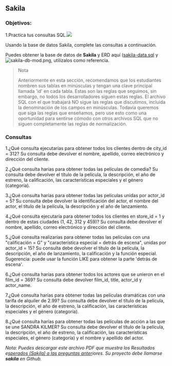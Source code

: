 ## Sakila

### Objetivos:

1.Practica tus consultas SQL.![](Aspose.Words.bdedc558-c50f-475c-99ac-6c0ab3f4e3c6.001.png)

Usando la base de datos Sakila, complete las consultas a continuación.

Puedes obtener la base de datos de **Sakila** y ERD aquí ([sakila-data.sql](sakila-data.sql) y ![sakila-db-mod.png](![sakila-db-model](https://user-images.githubusercontent.com/84986697/163922506-744235bc-2a11-48fe-b8ea-abf56c85e2c0.png)), utilízalos como referencia.

>Nota
>
>Anteriormente en esta sección, recomendamos que los estudiantes nombren sus tablas en minúsculas y tengan una clave principal llamada 'id' en cada tabla. Estas son las reglas que seguimos, sin embargo, no todos los desarrolladores siguen estas reglas. El archivo SQL con el que trabajará NO sigue las reglas que discutimos, incluida la denominación de los campos en minúsculas. Todavía queremos que siga las reglas que enseñamos, pero use esto como una oportunidad para sentirse cómodo con otros archivos SQL que no siguen completamente las reglas de normalización.

### **Consultas**

1.¿Qué consulta ejecutarías para obtener todos los clientes dentro de city\_id = 312? Su consulta debe devolver el nombre, apellido, correo electrónico y dirección del cliente.

2.¿Qué consulta harías para obtener todas las películas de comedia? Su consulta debe devolver el título de la película, la descripción, el año de estreno, la calificación, las características especiales y el género (categoría).

3.¿Qué consulta harías para obtener todas las películas unidas por actor\_id = 5? Su consulta debe devolver la identificación del actor, el nombre del actor, el título de la película, la descripción y el año de lanzamiento.

4.¿Qué consulta ejecutaría para obtener todos los clientes en store\_id = 1 y dentro de estas ciudades (1, 42, 312 y 459)? Su consulta debe devolver el nombre, apellido, correo electrónico y dirección del cliente.

5.¿Qué consulta realizarías para obtener todas las películas con una "calificación = G" y "característica especial = detrás de escena", unidas por actor\_id = 15? Su consulta debe devolver el título de la película, la descripción, el año de lanzamiento, la calificación y la función especial. Sugerencia: puede usar la función LIKE para obtener la parte 'detrás de escena'.

6.¿Qué consulta harías para obtener todos los actores que se unieron en el film\_id = 369? Su consulta debe devolver film\_id, title, actor\_id y actor\_name.

7.¿Qué consulta harías para obtener todas las películas dramáticas con una tarifa de alquiler de 2.99? Su consulta debe devolver el título de la película, la descripción, el año de estreno, la calificación, las características especiales y el género (categoría).

8.¿Qué consulta harías para obtener todas las películas de acción a las que se une SANDRA KILMER? Su consulta debe devolver el título de la película, la descripción, el año de estreno, la calificación, las características especiales, el género (categoría) y el nombre y apellido del actor.

*Nota: Puedes descargar este archivo PDF que muestra los Resultados e[sperados (Sakila) a las preguntas anter](https://s3.amazonaws.com/General_V88/boomyeah/company_209/chapter_3569/handouts/chapter3569_5439_MySQL-Intermediate-Sakila-Expected-Result.pdf)iores. Su proyecto debe llamarse **sakila** en Github.*
